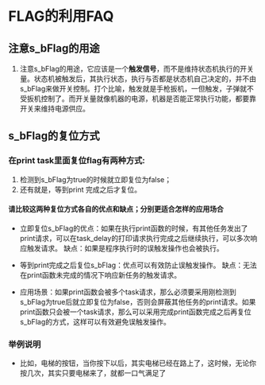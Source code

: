 # FLAG的利用FAQ
## 注意s_bFlag的用途
1. 注意s_bFlag的用途，它应该是一个**触发信号**，而不是维持状态机执行的开关量。状态机被触发后，其执行状态，执行与否都是状态机自己决定的，并不由s_bFlag来做开关控制。打个比喻，触发就是手枪扳机，一但触发，子弹就不受扳机控制了。而开关量就像机器的电源，机器是否能正常执行功能，都要靠开关来维持电源供应。
## s_bFlag的复位方式
### 在print task里面复位flag有两种方式: 
1. 检测到s_bFlag为true的时候就立即复位为false；
2. 还有就是，等到print 完成之后才复位。
#### 请比较这两种复位方式各自的优点和缺点；分别更适合怎样的应用场合

- 立即复位s_bFlag的优点：如果在执行print函数的时候，有其他任务发出了print请求，可以在task_delay的打印请求执行完成之后继续执行，可以多次响应触发请求。
缺点：如果是程序执行时的误触发操作也会被执行。

- 等到print完成之后复位s_bFlag：优点可以有效防止误触发操作。
缺点：无法在print函数未完成的情况下响应新任务的触发请求。

- 应用场景：如果print函数会被多个task请求，那么必须要采用刚检测到s_bFlag为true后就立即复位为false，否则会屏蔽其他任务的print请求。如果print函数只会被一个task请求，那么可以采用完成print函数完成之后再复位s_bFlag的方式，这样可以有效避免误触发操作。
### 举例说明


- 比如，电梯的按钮，当你按下以后，其实电梯已经在路上了，这时候，无论你按几次，其实只要电梯来了，就都一口气满足了